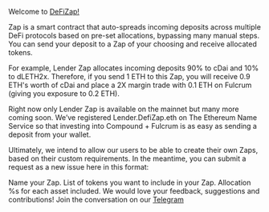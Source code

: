 
Welcome to [DeFiZap!](https://DeFiZap.com)

Zap is a smart contract that auto-spreads incoming deposits across multiple DeFi protocols based on pre-set allocations, bypassing many manual steps. You can send your deposit to a Zap of your choosing and receive allocated tokens.

For example, Lender Zap allocates incoming deposits 90% to cDai and 10% to dLETH2x. Therefore, if you send 1 ETH to this Zap, you will receive 0.9 ETH's worth of cDai and place a 2X margin trade with 0.1 ETH on Fulcrum (giving you exposure to 0.2 ETH).

Right now only Lender Zap is available on the mainnet but many more coming soon. We’ve registered Lender.DefiZap.eth on The Ethereum Name Service so that investing into Compound + Fulcrum is as easy as sending a deposit from your wallet.

Ultimately, we intend to allow our users to be able to create their own Zaps, based on their custom requirements. In the meantime, you can submit a request as a new issue here in this format:

Name your Zap.
List of tokens you want to include in your Zap.
Allocation %s for each asset included.
We would love your feedback, suggestions and contributions! Join the conversation on our [Telegram](https://t.me/DeFiZap)
